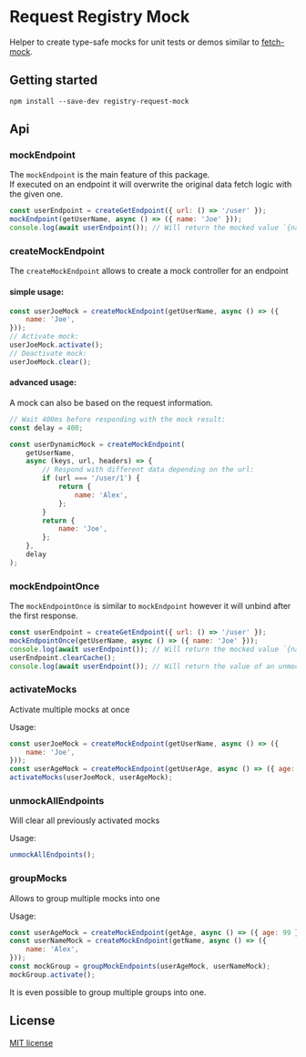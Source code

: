 # Request Registry Mock

Helper to create type-safe mocks for unit tests or demos similar to [fetch-mock](https://www.npmjs.com/package/fetch-mock).

## Getting started

```
npm install --save-dev registry-request-mock
```

## Api

### mockEndpoint

The `mockEndpoint` is the main feature of this package.  
If executed on an endpoint it will overwrite the original data fetch logic with the given one.

```js
const userEndpoint = createGetEndpoint({ url: () => '/user' });
mockEndpoint(getUserName, async () => ({ name: 'Joe' }));
console.log(await userEndpoint()); // Will return the mocked value `{name: 'Joe'}`
```

### createMockEndpoint

The `createMockEndpoint` allows to create a mock controller for an endpoint

#### simple usage:

```js
const userJoeMock = createMockEndpoint(getUserName, async () => ({
    name: 'Joe',
}));
// Activate mock:
userJoeMock.activate();
// Deactivate mock:
userJoeMock.clear();
```

#### advanced usage:

A mock can also be based on the request information.

```js
// Wait 400ms before responding with the mock result:
const delay = 400;

const userDynamicMock = createMockEndpoint(
    getUserName,
    async (keys, url, headers) => {
        // Respond with different data depending on the url:
        if (url === '/user/1') {
            return {
                name: 'Alex',
            };
        }
        return {
            name: 'Joe',
        };
    },
    delay
);
```

### mockEndpointOnce

The `mockEndpointOnce` is similar to `mockEndpoint` however it will unbind after the first response.

```js
const userEndpoint = createGetEndpoint({ url: () => '/user' });
mockEndpointOnce(getUserName, async () => ({ name: 'Joe' }));
console.log(await userEndpoint()); // Will return the mocked value `{name: 'Joe'}`
userEndpoint.clearCache();
console.log(await userEndpoint()); // Will return the value of an unmocked call`
```

### activateMocks

Activate multiple mocks at once

Usage:

```js
const userJoeMock = createMockEndpoint(getUserName, async () => ({
    name: 'Joe',
}));
const userAgeMock = createMockEndpoint(getUserAge, async () => ({ age: 99 }));
activateMocks(userJoeMock, userAgeMock);
```

### unmockAllEndpoints

Will clear all previously activated mocks

Usage:

```js
unmockAllEndpoints();
```

### groupMocks

Allows to group multiple mocks into one

Usage:

```js
const userAgeMock = createMockEndpoint(getAge, async () => ({ age: 99 }));
const userNameMock = createMockEndpoint(getName, async () => ({
    name: 'Alex',
}));
const mockGroup = groupMockEndpoints(userAgeMock, userNameMock);
mockGroup.activate();
```

It is even possible to group multiple groups into one.

## License

[MIT license](http://opensource.org/licenses/MIT)
